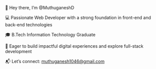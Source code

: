 👋 Hey there, I’m @MuthuganeshD

💻 Passionate Web Developer with a strong foundation in front-end and back-end technologies

🎓 B.Tech Information Technology Graduate

🚀 Eager to build impactful digital experiences and explore full-stack development

📬 Let’s connect: muthuganesh1046@gmail.com

<!---
MuthuganeshD/MuthuganeshD is a ✨ special ✨ repository because its `README.md` (this file) appears on your GitHub profile.
You can click the Preview link to take a look at your changes.
--->
